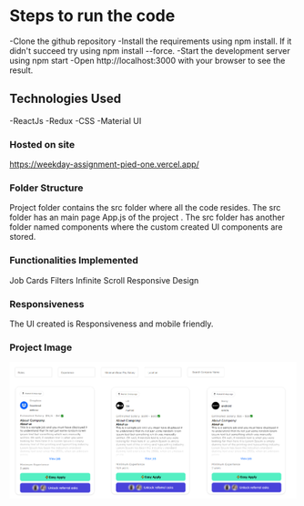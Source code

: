 # Steps to run the code

-Clone the github repository
-Install the requirements using npm install. If it didn't succeed try using npm install --force.
-Start the development server using npm start
-Open http://localhost:3000 with your browser to see the result.

## Technologies Used 

-ReactJs
-Redux
-CSS
-Material UI

### Hosted on site 
https://weekday-assignment-pied-one.vercel.app/

### Folder Structure
Project folder contains the src folder where all the code resides.
The src folder has an main page App.js of the project .
The src folder has another folder named components where the custom created UI components are stored.


### Functionalities Implemented
Job Cards
Filters
Infinite Scroll
Responsive Design

### Responsiveness
The UI created is Responsiveness and mobile friendly.

### Project Image
![alt text](image-1.png)